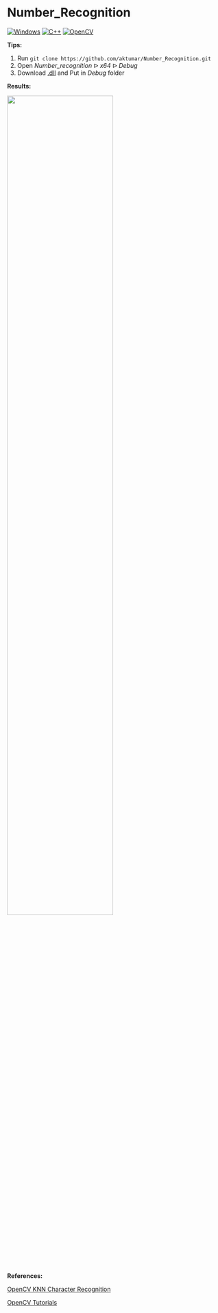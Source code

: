 # Number_Recognition

[![Windows](https://img.shields.io/badge/Windows-0078D6?style=for-the-badge&logo=windows&logoColor=white)](https://support.microsoft.com/ru-ru/windows) 
[![C++](https://img.shields.io/badge/c++-%2300599C.svg?style=for-the-badge&logo=c%2B%2B&logoColor=white)](https://www.nvidia.com/ru-ru/) 
[![OpenCV](https://img.shields.io/badge/opencv-%23white.svg?style=for-the-badge&logo=opencv&logoColor=white)](https://opencv.org)


**Tips:**

1. Run `git clone https://github.com/aktumar/Number_Recognition.git`
2. Open *Number_recognition* ᐅ *x64* ᐅ *Debug*
3. Download [.dll](https://drive.google.com/file/d/15kXflTDls2TfJJlu5TwCEZGZPyhAKR2I/view?usp=sharing) and Put in *Debug* folder

**Results:**

<p align="left"><img width="70%" src="https://github.com/aktumar/Number_Recognition/blob/master/images/test.gif" /></p>

**References:** 

[OpenCV KNN Character Recognition](https://github.com/MicrocontrollersAndMore/OpenCV_3_KNN_Character_Recognition_Cpp)

[OpenCV Tutorials](https://docs.opencv.org/3.4.13/d9/df8/tutorial_root.html)

